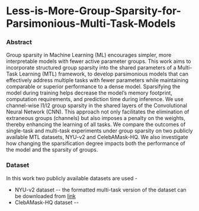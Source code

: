 # Less-is-More-Group-Sparsity-for-Parsimonious-Multi-Task-Models


### Abstract

Group sparsity in Machine Learning (ML) encourages simpler, more interpretable models with fewer active parameter groups. This work aims to incorporate structured group sparsity into the shared parameters of a Multi-Task Learning (MTL) framework, to develop parsimonious models that can effectively address multiple tasks with fewer parameters while maintaining comparable or superior performance to a dense model. Sparsifying the model during training helps decrease the model’s memory footprint, computation requirements, and prediction time during inference. We use channel-wise l1/l2 group sparsity in the shared layers of the Convolutional Neural Network (CNN). This approach not only facilitates the elimination of extraneous groups (channels) but also imposes a penalty on the weights, thereby enhancing the learning of all tasks. We compare the outcomes of single-task and multi-task experiments under group sparsity on two publicly available MTL datasets, NYU-v2 and CelebAMask-HQ. We also investigate how changing the sparsification degree impacts both the performance of the model and the sparsity of groups.

### Dataset
In this work two publicly available datasets are used -
* NYU-v2 dataset -- the formatted multi-task version of the dataset can be downloaded from [link](https://drive.google.com/file/d/11pWuQXMFBNMIIB4VYMzi9RPE-nMOBU8g/view)
* ClebAMask-HQ dataset -- 


